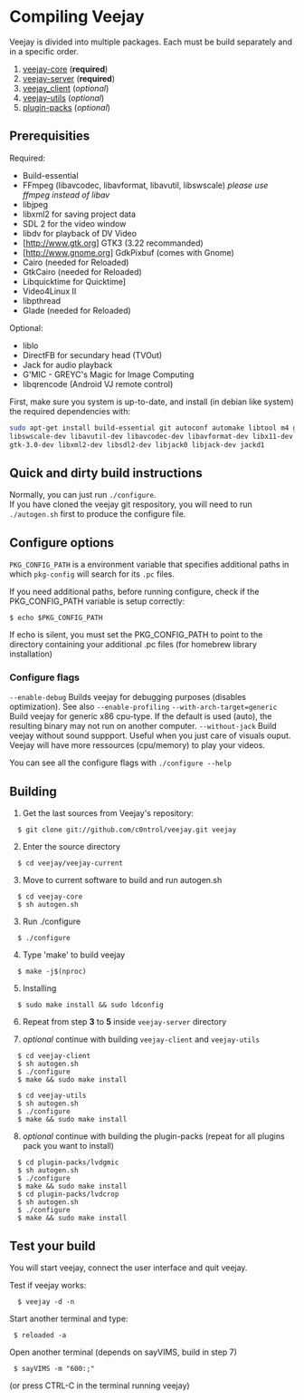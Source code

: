 
# Compiling Veejay 

Veejay is divided into multiple packages. Each must be build separately and in a specific order. 

1. [veejay-core](https://github.com/c0ntrol/veejay/tree/master/veejay-current/veejay-core) (__required__)
2. [veejay-server](https://github.com/c0ntrol/veejay/tree/master/veejay-current/veejay-server) (__required__)
3. [veejay_client](https://github.com/c0ntrol/veejay/tree/master/veejay-current/veejay-client) (*optional*)
4. [veejay-utils](https://github.com/c0ntrol/veejay/tree/master/veejay-current/veejay-utils) (*optional*)
5. [plugin-packs](https://github.com/c0ntrol/veejay/tree/master/veejay-current/plugin-packs) (*optional*)

## Prerequisities

Required:
* Build-essential
* FFmpeg (libavcodec, libavformat, libavutil, libswscale) *please use ffmpeg instead of libav*
* libjpeg
* libxml2 for saving project data
* SDL 2 for the video window
* libdv for playback of DV Video
* [http://www.gtk.org] GTK3 (3.22 recommanded)
* [http://www.gnome.org] GdkPixbuf (comes with Gnome)
* Cairo (needed for Reloaded)
* GtkCairo (needed for Reloaded)
* Libquicktime for Quicktime]
* Video4Linux II
* libpthread
* Glade (needed for Reloaded)

Optional:
* liblo
* DirectFB for secundary head (TVOut)
* Jack for audio playback
* G'MIC - GREYC's Magic for Image Computing
* libqrencode (Android VJ remote control)

First, make sure you system is up-to-date, and install (in debian like system) the required dependencies with:
```bash
sudo apt-get install build-essential git autoconf automake libtool m4 gcc libjpeg62-dev \
libswscale-dev libavutil-dev libavcodec-dev libavformat-dev libx11-dev  \
gtk-3.0-dev libxml2-dev libsdl2-dev libjack0 libjack-dev jackd1
```

## Quick and dirty build instructions

Normally, you can just run `./configure`.  
If you have cloned the veejay git respository, you will need to run `./autogen.sh` first to produce the configure file.


## Configure options

`PKG_CONFIG_PATH` is a environment variable that specifies additional paths in which `pkg-config` will search for its `.pc` files.

If you need additional paths, before running configure, check if the PKG_CONFIG_PATH variable is setup correctly:
```
$ echo $PKG_CONFIG_PATH
```
If echo is silent, you must set the PKG_CONFIG_PATH to point to the directory containing your additional .pc files (for homebrew library installation)


### Configure flags

`--enable-debug` Builds veejay for debugging purposes (disables optimization). See also `--enable-profiling`
`--with-arch-target=generic` Build veejay for generic x86 cpu-type. If the default is used (auto), the resulting binary may not run on another computer.
`--without-jack` Build veejay without sound suppport. Useful when you just care of visuals ouput. Veejay will have more ressources (cpu/memory) to play your videos.

You can see all the configure flags with `./configure --help`

## Building

1. Get the last sources from Veejay's repository:
```
  $ git clone git://github.com/c0ntrol/veejay.git veejay
```
2. Enter the source directory
```
  $ cd veejay/veejay-current
```
3. Move to current software to build and run autogen.sh
```
  $ cd veejay-core
  $ sh autogen.sh
```
3. Run ./configure
```
  $ ./configure
```
4. Type 'make' to build veejay
```
  $ make -j$(nproc)
```
5. Installing 
```
  $ sudo make install && sudo ldconfig
```
6. Repeat from step __3__ to __5__ inside `veejay-server` directory

7. *optional* continue with building `veejay-client` and `veejay-utils`
```
  $ cd veejay-client
  $ sh autogen.sh
  $ ./configure
  $ make && sudo make install

  $ cd veejay-utils
  $ sh autogen.sh
  $ ./configure
  $ make && sudo make install
```
8. *optional* continue with building the plugin-packs (repeat for all plugins pack you want to install)
```
  $ cd plugin-packs/lvdgmic
  $ sh autogen.sh
  $ ./configure
  $ make && sudo make install
  $ cd plugin-packs/lvdcrop
  $ sh autogen.sh
  $ ./configure
  $ make && sudo make install
```

## Test your build

You will start veejay, connect the user interface and quit veejay.

Test if veejay works:
```
  $ veejay -d -n
```

Start another terminal and type:
```
 $ reloaded -a
```

Open another terminal (depends on sayVIMS, build in step 7)
```
 $ sayVIMS -m "600:;"
```

(or press CTRL-C in the terminal running veejay)

